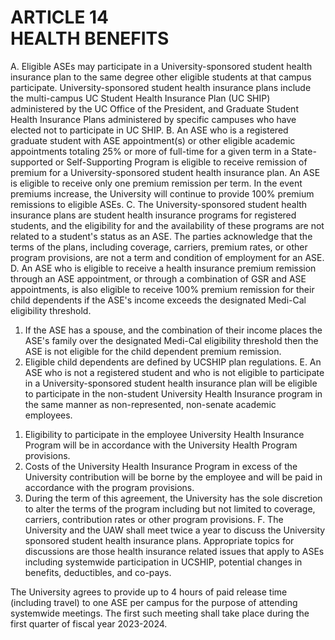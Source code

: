 # ARTICLE 14 <br> HEALTH BENEFITS 

A. Eligible ASEs may participate in a University-sponsored student health insurance plan to the same degree other eligible students at that campus participate. University-sponsored student health insurance plans include the multi-campus UC Student Health Insurance Plan (UC SHIP) administered by the UC Office of the President, and Graduate Student Health Insurance Plans administered by specific campuses who have elected not to participate in UC SHIP.
B. An ASE who is a registered graduate student with ASE appointment(s) or other eligible academic appointments totaling $25 \%$ or more of full-time for a given term in a State-supported or Self-Supporting Program is eligible to receive remission of premium for a University-sponsored student health insurance plan. An ASE is eligible to receive only one premium remission per term. In the event premiums increase, the University will continue to provide $100 \%$ premium remissions to eligible ASEs.
C. The University-sponsored student health insurance plans are student health insurance programs for registered students, and the eligibility for and the availability of these programs are not related to a student's status as an ASE. The parties acknowledge that the terms of the plans, including coverage, carriers, premium rates, or other program provisions, are not a term and condition of employment for an ASE.
D. An ASE who is eligible to receive a health insurance premium remission through an ASE appointment, or through a combination of GSR and ASE appointments, is also eligible to receive $100 \%$ premium remission for their child dependents if the ASE's income exceeds the designated Medi-Cal eligibility threshold.

1. If the ASE has a spouse, and the combination of their income places the ASE's family over the designated Medi-Cal eligibility threshold then the ASE is not eligible for the child dependent premium remission.
2. Eligible child dependents are defined by UCSHIP plan regulations.
E. An ASE who is not a registered student and who is not eligible to participate in a University-sponsored student health insurance plan will be eligible to participate in the non-student University Health Insurance program in the same manner as non-represented, non-senate academic employees.
1) Eligibility to participate in the employee University Health Insurance Program will be in accordance with the University Health Program provisions.
2) Costs of the University Health Insurance Program in excess of the University contribution will be borne by the employee and will be paid in accordance with the program provisions.
3) During the term of this agreement, the University has the sole discretion to alter the terms of the program including but not limited to coverage, carriers, contribution rates or other program provisions.
F. The University and the UAW shall meet twice a year to discuss the University sponsored student health insurance plans. Appropriate topics for discussions are those health insurance related issues that apply to ASEs including systemwide participation in UCSHIP, potential changes in benefits, deductibles, and co-pays.

The University agrees to provide up to 4 hours of paid release time (including travel) to one ASE per campus for the purpose of attending systemwide meetings. The first such meeting shall take place during the first quarter of fiscal year 2023-2024.

